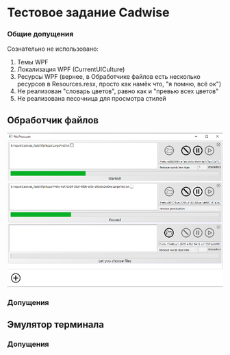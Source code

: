 # Тестовое задание Cadwise
### Общие допущения
Сознательно не использовано:
1. Темы WPF
1. Локализация WPF (CurrentUICulture)
1. Ресурсы WPF (вернее, в Обработчике файлов есть несколько ресурсов в Resources.resx, просто как намёк что, "я помню, всё ок")
1. Не реализован "словарь цветов", равно как и "превью всех цветов"
1. Не реализована песочница для просмотра стилей 
## Обработчик файлов
![Image alt](https://github.com/xWSWx/Cadwise_Tests/raw/Master/WpfApps/ProcessingTextFiles/Example.png)
### Допущения
## Эмулятор терминала
### Допущения
